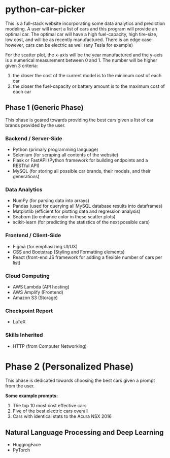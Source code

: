 # python-car-picker
This is a full-stack website incorporating some data analytics and prediction modeling. A user will insert a list of cars and this program will provide an optimal car. The optimal car will have a high fuel-capacity, high tire-size, low cost, and will be as recently manufactured. There is an edge case however, cars can be electric as well (any Tesla for example)

For the scatter plot, the x-axis will be the year manufactured and the y-axis is a numerical measurement between 0 and 1. The number will be higher given 3 criteria:
1. the closer the cost of the current model is to the minimum cost of each car
2. the closer the fuel-capacity or battery amount is to the maximum cost of each car 

## Phase 1 (Generic Phase)
This phase is geared towards providing the best cars given a list of car brands provided by the user.

### Backend / Server-Side
* Python (primary programming language)
* Selenium (for scraping all contents of the website)
* Flask or FastAPI (Python framework for building endpoints and a RESTful API)
* MySQL (for storing all possible car brands, their models, and their generations)

### Data Analytics
* NumPy (for parsing data into arrays)
* Pandas (used for querying all MySQL database results into dataframes)
* Matplotlib (efficient for plotting data and regression analysis)
* Seaborn (to enhance color in these scatter plots)
* scikit-learn (for predicting the statistics of the next possible cars)

### Frontend / Client-Side
* Figma (for emphasizing UI/UX)
* CSS and Bootstrap (Styling and Formatting elements)
* React (front-end JS framework for adding a flexible number of cars per list)

### Cloud Computing
* AWS Lambda (API hosting)
* AWS Amplify (Frontend)
* Amazon S3 (Storage)

### Checkpoint Report
* LaTeX

### Skills Inherited
* HTTP (from Computer Networking)

# Phase 2 (Personalized Phase)
This phase is dedicated towards choosing the best cars given a prompt from the user.

**Some example prompts:**
1. The top 10 most cost effective cars
2. Five of the best electric cars overall
3. Cars with identical stats to the Acura NSX 2016

## Natural Language Processing and Deep Learning
* HuggingFace
* PyTorch
